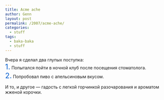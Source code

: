 ```yaml
---
title: Acme ache
author: Genn
layout: post
permalink: /2007/acme-ache/
categories:
  - stuff
tags:
  - baka-baka
  - stuff
---
```

Вчера я сделал два глупых поступка:  
<span style="font-size: 24px; color: #005bcd;">1.</span> Попытался пойти в ночной клуб после посещения стоматолога.  
<span style="font-size: 24px; color: #005bcd;">2.</span> Попробовал пиво с апельсиновым вкусом.

И то, и другое — гадость с легкой горчинкой разочарования и ароматом жженой корочки.
